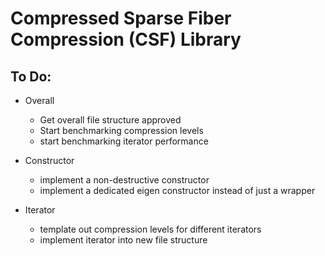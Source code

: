 # Compressed Sparse Fiber Compression (CSF) Library

## To Do:

 - Overall
    - Get overall file structure approved
    - Start benchmarking compression levels
    - start benchmarking iterator performance

 - Constructor
    - implement a non-destructive constructor
    - implement a dedicated eigen constructor instead of just a wrapper
    
 - Iterator
    - template out compression levels for different iterators
    - implement iterator into new file structure